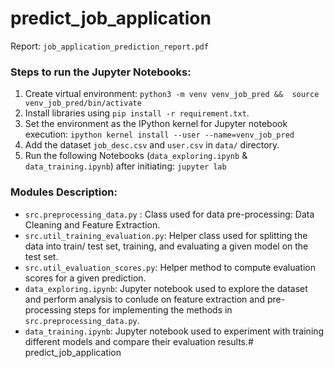 # predict_job_application
Report: `job_application_prediction_report.pdf`

### Steps to run the Jupyter Notebooks:
1. Create virtual environment: `python3 -m venv venv_job_pred &&  source venv_job_pred/bin/activate`
2. Install libraries using `pip install -r requirement.txt`.
3. Set the environment as the IPython kernel for Jupyter notebook execution: 
`ipython kernel install --user --name=venv_job_pred`
3. Add the dataset `job_desc.csv` and `user.csv` in `data/` directory.
5. Run the following  Notebooks (`data_exploring.ipynb` & `data_training.ipynb`) after initiating: `jupyter lab`

### Modules Description:
- `src.preprocessing_data.py` : Class used for data pre-processing: Data Cleaning and Feature Extraction.
- `src.util_training_evaluation.py`: Helper class used for splitting the data into train/ test set, training, and evaluating a given model on the test set.
- `src.util_evaluation_scores.py`: Helper method to compute evaluation scores for a given prediction.
- `data_exploring.ipynb`: Jupyter notebook used to explore the dataset and perform analysis to conlude on feature extraction and pre-processing steps for implementing the methods in `src.preprocessing_data.py`.
- `data_training.ipynb`: Jupyter notebook used to experiment with training different models and compare their evaluation results.# predict_job_application